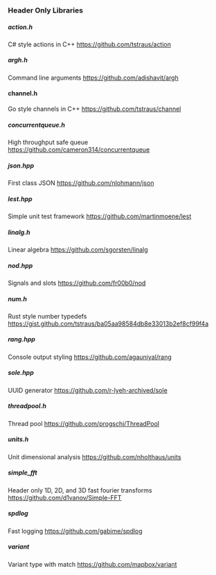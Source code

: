 ### Header Only Libraries

##### action.h
C# style actions in C++
https://github.com/tstraus/action

##### argh.h
Command line arguments
https://github.com/adishavit/argh

#### channel.h
Go style channels in C++
https://github.com/tstraus/channel

##### concurrentqueue.h
High throughput safe queue
https://github.com/cameron314/concurrentqueue

##### json.hpp
First class JSON
https://github.com/nlohmann/json

##### lest.hpp
Simple unit test framework
https://github.com/martinmoene/lest

##### linalg.h
Linear algebra 
https://github.com/sgorsten/linalg

##### nod.hpp
Signals and slots
https://github.com/fr00b0/nod

##### num.h
Rust style number typedefs
https://gist.github.com/tstraus/ba05aa98584db8e33013b2ef8cf99f4a

##### rang.hpp
Console output styling
https://github.com/agauniyal/rang

##### sole.hpp
UUID generator
https://github.com/r-lyeh-archived/sole

##### threadpool.h
Thread pool
https://github.com/progschj/ThreadPool

##### units.h
Unit dimensional analysis
https://github.com/nholthaus/units

##### simple_fft
Header only 1D, 2D, and 3D fast fourier transforms
https://github.com/d1vanov/Simple-FFT

##### spdlog
Fast logging
https://github.com/gabime/spdlog

##### variant
Variant type with match
https://github.com/mapbox/variant